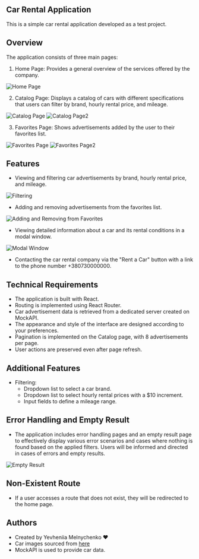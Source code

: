 ## Car Rental Application

This is a simple car rental application developed as a test project.

## Overview

The application consists of three main pages:

1. Home Page: Provides a general overview of the services offered by the company.

![Home Page](./assets/homePage.jpg)

2. Catalog Page: Displays a catalog of cars with different specifications that users can filter by brand, hourly rental price, and mileage.

![Catalog Page](./assets/catalogPage.jpg)
![Catalog Page2](./assets/catalogPage2.jpg)

3. Favorites Page: Shows advertisements added by the user to their favorites list.

![Favorites Page](./assets/favoritePage.jpg)
![Favorites Page2](./assets/favoritePage2.jpg)

## Features

- Viewing and filtering car advertisements by brand, hourly rental price, and mileage.

![Filtering](./assets/filtr.jpg)

- Adding and removing advertisements from the favorites list.

![Adding and Removing from Favorites](./assets/favoriteHeart.jpg)

- Viewing detailed information about a car and its rental conditions in a modal window.

![Modal Window](./assets/modal.jpg)

- Contacting the car rental company via the "Rent a Car" button with a link to the phone number +380730000000.

## Technical Requirements

- The application is built with React.
- Routing is implemented using React Router.
- Car advertisement data is retrieved from a dedicated server created on MockAPI.
- The appearance and style of the interface are designed according to your preferences.
- Pagination is implemented on the Catalog page, with 8 advertisements per page.
- User actions are preserved even after page refresh.

## Additional Features

- Filtering:
  - Dropdown list to select a car brand.
  - Dropdown list to select hourly rental prices with a $10 increment.
  - Input fields to define a mileage range.

## Error Handling and Empty Result

- The application includes error handling pages and an empty result page to effectively display various error scenarios and cases where nothing is found based on the applied filters. Users will be informed and directed in cases of errors and empty results.

![Empty Result](./assets/empty.jpg)

## Non-Existent Route

- If a user accesses a route that does not exist, they will be redirected to the home page.

## Authors

- Created by Yevheniia Melnychenko ❤️
- Car images sourced from [here](https://cloudinary.com/)
- MockAPI is used to provide car data.
